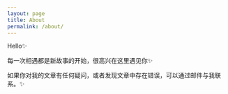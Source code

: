 ```yaml
---
layout: page
title: About
permalink: /about/
---
```


Hello✨

每一次相遇都是新故事的开始，很高兴在这里遇见你✨

如果你对我的文章有任何疑问，或者发现文章中存在错误，可以通过邮件与我联系。✨
